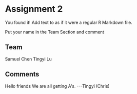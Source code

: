 # Assignment 2

You found it!  Add text to as if it were a regular R Markdown file.

Put your name in the Team Section and comment

## Team
Samuel Chen
Tingyi Lu

## Comments
Hello friends
We are all getting A's. ---Tingyi (Chris)
